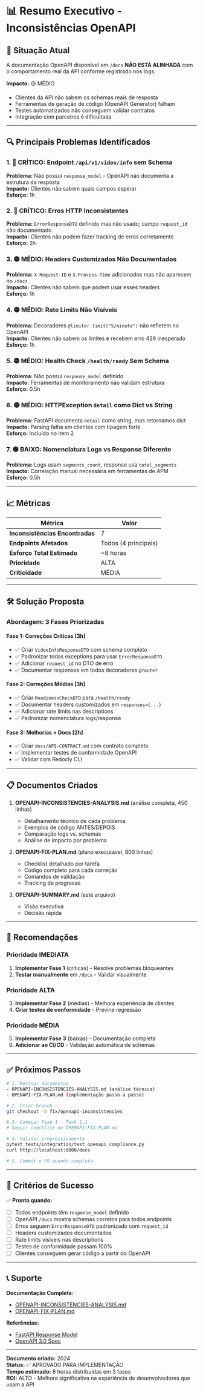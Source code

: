 # 📊 Resumo Executivo - Inconsistências OpenAPI

## 🎯 Situação Atual

A documentação OpenAPI disponível em `/docs` **NÃO ESTÁ ALINHADA** com o comportamento real da API conforme registrado nos logs.

**Impacto:** 🟡 MÉDIO
- Clientes da API não sabem os schemas reais de resposta
- Ferramentas de geração de código (OpenAPI Generator) falham
- Testes automatizados não conseguem validar contratos
- Integração com parceiros é dificultada

---

## 🔍 Principais Problemas Identificados

### 1. 🔴 CRÍTICO: Endpoint `/api/v1/video/info` sem Schema
**Problema:** Não possui `response_model` - OpenAPI não documenta a estrutura da resposta  
**Impacto:** Clientes não sabem quais campos esperar  
**Esforço:** 1h  

### 2. 🔴 CRÍTICO: Erros HTTP Inconsistentes
**Problema:** `ErrorResponseDTO` definido mas não usado; campo `request_id` não documentado  
**Impacto:** Clientes não podem fazer tracking de erros corretamente  
**Esforço:** 2h  

### 3. 🟡 MÉDIO: Headers Customizados Não Documentados
**Problema:** `X-Request-ID` e `X-Process-Time` adicionados mas não aparecem no `/docs`  
**Impacto:** Clientes não sabem que podem usar esses headers  
**Esforço:** 1h  

### 4. 🟡 MÉDIO: Rate Limits Não Visíveis
**Problema:** Decoradores `@limiter.limit("5/minute")` não refletem no OpenAPI  
**Impacto:** Clientes não sabem os limites e recebem erro 429 inesperado  
**Esforço:** 1h  

### 5. 🟡 MÉDIO: Health Check `/health/ready` Sem Schema
**Problema:** Não possui `response_model` definido  
**Impacto:** Ferramentas de monitoramento não validam estrutura  
**Esforço:** 0.5h  

### 6. 🟡 MÉDIO: HTTPException `detail` como Dict vs String
**Problema:** FastAPI documenta `detail` como string, mas retornamos dict  
**Impacto:** Parsing falha em clientes com tipagem forte  
**Esforço:** Incluído no item 2  

### 7. 🟢 BAIXO: Nomenclatura Logs vs Response Diferente
**Problema:** Logs usam `segments_count`, response usa `total_segments`  
**Impacto:** Correlação manual necessária em ferramentas de APM  
**Esforço:** 0.5h  

---

## 📈 Métricas

| Métrica | Valor |
|---------|-------|
| **Inconsistências Encontradas** | 7 |
| **Endpoints Afetados** | Todos (4 principais) |
| **Esforço Total Estimado** | ~8 horas |
| **Prioridade** | ALTA |
| **Criticidade** | MÉDIA |

---

## 🛠️ Solução Proposta

### Abordagem: 3 Fases Priorizadas

#### **Fase 1: Correções Críticas** [3h]
- ✅ Criar `VideoInfoResponseDTO` com schema completo
- ✅ Padronizar todas exceptions para usar `ErrorResponseDTO`
- ✅ Adicionar `request_id` no DTO de erro
- ✅ Documentar responses em todos decoradores `@router`

#### **Fase 2: Correções Médias** [3h]
- ✅ Criar `ReadinessCheckDTO` para `/health/ready`
- ✅ Documentar headers customizados em `responses={...}`
- ✅ Adicionar rate limits nas descriptions
- ✅ Padronizar nomenclatura logs/response

#### **Fase 3: Melhorias + Docs** [2h]
- ✅ Criar `docs/API-CONTRACT.md` com contrato completo
- ✅ Implementar testes de conformidade OpenAPI
- ✅ Validar com Redocly CLI

---

## 📋 Documentos Criados

1. **OPENAPI-INCONSISTENCIES-ANALYSIS.md** (análise completa, 450 linhas)
   - Detalhamento técnico de cada problema
   - Exemplos de código ANTES/DEPOIS
   - Comparação logs vs. schemas
   - Análise de impacto por problema

2. **OPENAPI-FIX-PLAN.md** (plano executável, 800 linhas)
   - Checklist detalhado por tarefa
   - Código completo para cada correção
   - Comandos de validação
   - Tracking de progresso

3. **OPENAPI-SUMMARY.md** (este arquivo)
   - Visão executiva
   - Decisão rápida

---

## 🚦 Recomendações

### Prioridade IMEDIATA
1. **Implementar Fase 1** (críticas) - Resolve problemas bloqueantes
2. **Testar manualmente** em `/docs` - Validar visualmente

### Prioridade ALTA
3. **Implementar Fase 2** (médias) - Melhora experiência de clientes
4. **Criar testes de conformidade** - Previne regressão

### Prioridade MÉDIA
5. **Implementar Fase 3** (baixas) - Documentação completa
6. **Adicionar ao CI/CD** - Validação automática de schemas

---

## ✅ Próximos Passos

```bash
# 1. Revisar documentos
- OPENAPI-INCONSISTENCIES-ANALYSIS.md (análise técnica)
- OPENAPI-FIX-PLAN.md (implementação passo a passo)

# 2. Criar branch
git checkout -b fix/openapi-inconsistencies

# 3. Começar Fase 1 - Task 1.1
# Seguir checklist em OPENAPI-FIX-PLAN.md

# 4. Validar progressivamente
pytest tests/integration/test_openapi_compliance.py
curl http://localhost:8000/docs

# 5. Commit e PR quando completo
```

---

## 🎯 Critérios de Sucesso

✅ **Pronto quando:**
- [ ] Todos endpoints têm `response_model` definido
- [ ] OpenAPI `/docs` mostra schemas corretos para todos endpoints
- [ ] Erros seguem `ErrorResponseDTO` padronizado com `request_id`
- [ ] Headers customizados documentados
- [ ] Rate limits visíveis nas descriptions
- [ ] Testes de conformidade passam 100%
- [ ] Clientes conseguem gerar código a partir do OpenAPI

---

## 📞 Suporte

**Documentação Completa:**
- [OPENAPI-INCONSISTENCIES-ANALYSIS.md](./OPENAPI-INCONSISTENCIES-ANALYSIS.md)
- [OPENAPI-FIX-PLAN.md](./OPENAPI-FIX-PLAN.md)

**Referências:**
- [FastAPI Response Model](https://fastapi.tiangolo.com/tutorial/response-model/)
- [OpenAPI 3.0 Spec](https://swagger.io/specification/)

---

**Documento criado:** 2024  
**Status:** ✅ APROVADO PARA IMPLEMENTAÇÃO  
**Tempo estimado:** 8 horas distribuídas em 3 fases  
**ROI:** ALTO - Melhora significativa na experiência de desenvolvedores que usam a API
